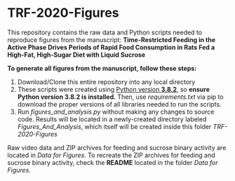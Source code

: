 # TRF-2020-Figures

This repository contains the raw data and Python scripts needed to reproduce figures from the manuscript: **Time-Restricted Feeding in the Active Phase Drives Periods of Rapid Food Consumption in Rats Fed a High-Fat, High-Sugar Diet with Liquid Sucrose**

**To generate all figures from the manuscript, follow these steps:**
1. Download/Clone this entire repository into any local directory
2. These scripts were created using [Python version **3.8.2**](https://www.python.org/downloads/release/python-382/), so **ensure Python version 3.8.2 is installed.** Then, use *requirements.txt* via pip to download the proper versions of all libraries needed to run the scripts. 
3. Run *figures_and_analysis.py* without making any changes to source code. Results will be located in a newly-created directory labeled *Figures_And_Analysis*, which itself will be created inside this folder *TRF-2020-Figures*

Raw video data and ZIP archives for feeding and sucrose binary activity are located in *Data for Figures*. To recreate the ZIP archives for feeding and sucrose binary activity, check the **README** located in the folder *Data for Figures*. 
